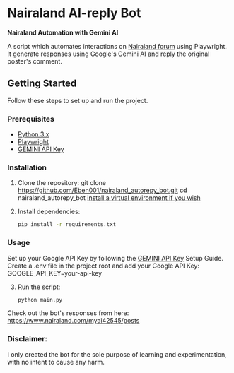 # Nairaland AI-reply Bot

**Nairaland Automation with Gemini AI**

A script which automates interactions on [Nairaland forum](https://www.nairaland.com/) using Playwright. It generate responses using Google's Gemini AI and reply the original poster's comment.

## Getting Started

Follow these steps to set up and run the project.

### Prerequisites

- [Python 3.x](https://www.python.org/downloads/)
- [Playwright](https://playwright.dev/docs/intro)
- [GEMINI API Key](https://ai.google.dev/tutorials/setup)

### Installation

1. Clone the repository:
   git clone https://github.com/Eben001/nairaland_autorepy_bot.git
   cd nairaland_autorepy_bot
   [install a virtual environment if you wish](https://docs.python.org/3/library/venv.html)

2. Install dependencies:
    ```bash
    pip install -r requirements.txt

### Usage
   Set up your Google API Key by following the [GEMINI API Key](https://ai.google.dev/tutorials/setup) Setup Guide.
   Create a .env file in the project root and add your Google API Key:
   GOOGLE_API_KEY=your-api-key

3. Run the script:
   ```bash
   python main.py

Check out the bot's responses from here: https://www.nairaland.com/myai42545/posts
### Disclaimer: 
I only created the bot for the sole purpose of learning and experimentation, with no intent to cause any harm.  

    




